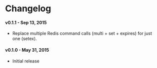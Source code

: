 # Changelog

#### v0.1.1 - Sep 13, 2015

- Replace multiple Redis command calls (multi + set + expires) for just one (setex).

#### v0.1.0 - May 31, 2015

- Initial release
